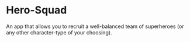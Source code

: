 # Hero-Squad
An app that allows you to recruit a well-balanced team of superheroes (or any other character-type of your choosing).
